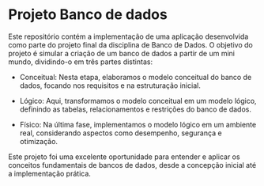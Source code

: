 # Projeto Banco de dados
Este repositório contém a implementação de uma aplicação desenvolvida como parte do projeto final da disciplina de Banco de Dados. O objetivo do projeto é simular a criação de um banco de dados a partir de um mini mundo, dividindo-o em três partes distintas:

- Conceitual: Nesta etapa, elaboramos o modelo conceitual do banco de dados, focando nos requisitos e na estruturação inicial.

- Lógico: Aqui, transformamos o modelo conceitual em um modelo lógico, definindo as tabelas, relacionamentos e restrições do banco de dados.

- Físico: Na última fase, implementamos o modelo lógico em um ambiente real, considerando aspectos como desempenho, segurança e otimização.

Este projeto foi uma excelente oportunidade para entender e aplicar os conceitos fundamentais de bancos de dados, desde a concepção inicial até a implementação prática.
